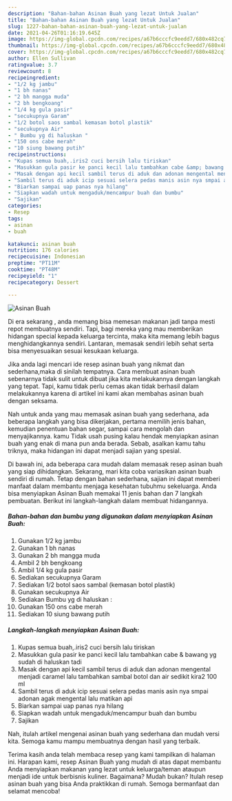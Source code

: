 ```yaml
---
description: "Bahan-bahan Asinan Buah yang lezat Untuk Jualan"
title: "Bahan-bahan Asinan Buah yang lezat Untuk Jualan"
slug: 1227-bahan-bahan-asinan-buah-yang-lezat-untuk-jualan
date: 2021-04-26T01:16:19.645Z
image: https://img-global.cpcdn.com/recipes/a67b6cccfc9eedd7/680x482cq70/asinan-buah-foto-resep-utama.jpg
thumbnail: https://img-global.cpcdn.com/recipes/a67b6cccfc9eedd7/680x482cq70/asinan-buah-foto-resep-utama.jpg
cover: https://img-global.cpcdn.com/recipes/a67b6cccfc9eedd7/680x482cq70/asinan-buah-foto-resep-utama.jpg
author: Ellen Sullivan
ratingvalue: 3.7
reviewcount: 8
recipeingredient:
- "1/2 kg jambu"
- "1 bh nanas"
- "2 bh mangga muda"
- "2 bh bengkoang"
- "1/4 kg gula pasir"
- "secukupnya Garam"
- "1/2 botol saos sambal kemasan botol plastik"
- "secukupnya Air"
- " Bumbu yg di haluskan "
- "150 ons cabe merah"
- "10 siung bawang putih"
recipeinstructions:
- "Kupas semua buah,.iris2 cuci bersih lalu tiriskan"
- "Masukkan gula pasir ke panci kecil lalu tambahkan cabe &amp; bawang yg sudah di haluskan tadi"
- "Masak dengan api kecil sambil terus di aduk dan adonan mengental menjadi caramel lalu tambahkan sambal botol dan air sedikit kira2 100 ml"
- "Sambil terus di aduk icip sesuai selera pedas manis asin nya smpai adonan agak mengental lalu matikan api"
- "Biarkan sampai uap panas nya hilang"
- "Siapkan wadah untuk mengaduk/mencampur buah dan bumbu"
- "Sajikan"
categories:
- Resep
tags:
- asinan
- buah

katakunci: asinan buah 
nutrition: 176 calories
recipecuisine: Indonesian
preptime: "PT11M"
cooktime: "PT48M"
recipeyield: "1"
recipecategory: Dessert

---
```



![Asinan Buah](https://img-global.cpcdn.com/recipes/a67b6cccfc9eedd7/680x482cq70/asinan-buah-foto-resep-utama.jpg)

Di era  sekarang , anda memang bisa memesan makanan jadi tanpa mesti repot membuatnya sendiri. Tapi, bagi mereka yang mau memberikan hidangan special kepada keluarga tercinta, maka kita memang lebih bagus menghidangkannya sendiri. Lantaran, memasak sendiri lebih sehat serta bisa menyesuaikan sesuai kesukaan keluarga.

Jika anda lagi mencari ide resep asinan buah yang nikmat dan sederhana,maka di sinilah tempatnya. Cara membuat asinan buah  sebenarnya tidak sulit untuk dibuat jika kita melakukannya dengan langkah yang tepat. Tapi, kamu tidak perlu cemas akan tidak berhasil dalam melakukannya 
karena di artikel ini kami akan membahas asinan buah dengan seksama.  



Nah untuk anda yang mau memasak asinan buah yang sederhana, ada beberapa langkah yang bisa dikerjakan, pertama memilih jenis bahan, kemudian penentuan bahan segar, sampai cara mengolah dan menyajikannya. kamu Tidak usah pusing kalau hendak menyiapkan asinan buah yang enak di mana pun anda berada. Sebab, asalkan kamu  tahu triknya, maka hidangan ini dapat menjadi sajian yang spesial.

Di bawah ini, ada beberapa cara mudah dalam memasak resep asinan buah yang siap dihidangkan. Sekarang, mari kita coba variasikan asinan buah sendiri di rumah. Tetap dengan bahan sederhana, sajian ini dapat memberi manfaat dalam membantu menjaga kesehatan tubuhmu sekeluarga. Anda bisa menyiapkan Asinan Buah memakai 11 jenis bahan dan 7 langkah pembuatan. Berikut ini langkah-langkah dalam membuat hidangannya.

<!--inarticleads1-->

##### Bahan-bahan dan bumbu yang digunakan dalam menyiapkan Asinan Buah:

1. Gunakan 1/2 kg jambu
1. Gunakan 1 bh nanas
1. Gunakan 2 bh mangga muda
1. Ambil 2 bh bengkoang
1. Ambil 1/4 kg gula pasir
1. Sediakan secukupnya Garam
1. Sediakan 1/2 botol saos sambal (kemasan botol plastik)
1. Gunakan secukupnya Air
1. Sediakan  Bumbu yg di haluskan :
1. Gunakan 150 ons cabe merah
1. Sediakan 10 siung bawang putih




<!--inarticleads2-->

##### Langkah-langkah menyiapkan Asinan Buah:

1. Kupas semua buah,.iris2 cuci bersih lalu tiriskan
1. Masukkan gula pasir ke panci kecil lalu tambahkan cabe &amp; bawang yg sudah di haluskan tadi
1. Masak dengan api kecil sambil terus di aduk dan adonan mengental menjadi caramel lalu tambahkan sambal botol dan air sedikit kira2 100 ml
1. Sambil terus di aduk icip sesuai selera pedas manis asin nya smpai adonan agak mengental lalu matikan api
1. Biarkan sampai uap panas nya hilang
1. Siapkan wadah untuk mengaduk/mencampur buah dan bumbu
1. Sajikan




Nah, itulah artikel mengenai  asinan buah  yang sederhana dan mudah versi kita. Semoga kamu mampu membuatnya dengan hasil yang terbaik. 

Terima kasih anda telah membaca resep yang kami tampilkan di halaman ini. Harapan kami, resep  Asinan Buah yang mudah di atas dapat membantu Anda menyiapkan makanan yang lezat untuk keluarga/teman ataupun menjadi ide untuk berbisnis kuliner. Bagaimana? Mudah bukan? Itulah resep asinan buah yang bisa Anda praktikkan di rumah. Semoga bermanfaat dan selamat mencoba!

